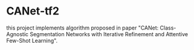 # CANet-tf2
this project implements algorithm proposed in paper "CANet: Class-Agnostic Segmentation Networks with Iterative Refinement and Attentive Few-Shot Learning".
